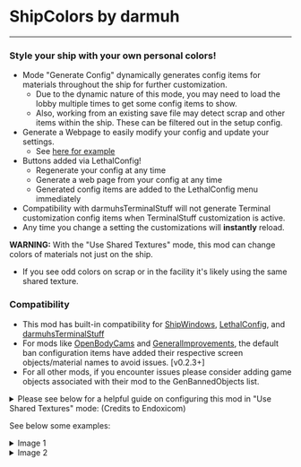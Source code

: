 # ShipColors by darmuh
***
### Style your ship with your own personal colors!

- Mode "Generate Config" dynamically generates config items for materials throughout the ship for further customization.
	- Due to the dynamic nature of this mode, you may need to load the lobby multiple times to get some config items to show.
	- Also, working from an existing save file may detect scrap and other items within the ship. These can be filtered out in the setup config.
- Generate a Webpage to easily modify your config and update your settings.
	- See [here for example](https://darmuh.github.io/OpenLib/OpenLib/Website/Examples/ShipColors_Generated.cfg_generator.htm)
- Buttons added via LethalConfig!
	- Regenerate your config at any time
	- Generate a web page from your config at any time
	- Generated config items are added to the LethalConfig menu immediately
- Compatibility with darmuhsTerminalStuff will not generate Terminal customization config items when TerminalStuff customization is active.
- Any time you change a setting the customizations will **instantly** reload. 

**WARNING:** With the "Use Shared Textures" mode, this mod can change colors of materials not just on the ship. 
 - If you see odd colors on scrap or in the facility it's likely using the same shared texture.

### Compatibility
- This mod has built-in compatibility for [ShipWindows](https://thunderstore.io/c/lethal-company/p/TestAccount666/ShipWindows/), [LethalConfig](https://thunderstore.io/c/lethal-company/p/AinaVT/LethalConfig/), and [darmuhsTerminalStuff](https://thunderstore.io/c/lethal-company/p/darmuh/darmuhsTerminalStuff/)
- For mods like [OpenBodyCams](https://thunderstore.io/c/lethal-company/p/Zaggy1024/OpenBodyCams/) and [GeneralImprovements](https://thunderstore.io/c/lethal-company/p/ShaosilGaming/GeneralImprovements/), the default ban configuration items have added their respective screen objects/material names to avoid issues. [v0.2.3+]
- For all other mods, if you encounter issues please consider adding game objects associated with their mod to the GenBannedObjects list.

<details>
<summary>Please see below for a helpful guide on configuring this mod in "Use Shared Textures" mode: (Credits to Endoxicom)</summary>

![ShipColorChanges by Endoxicom](https://github.com/darmuh/ShipColors/blob/master/shipcolorchanges.png?raw=true)

</details>

See below some examples:
<details>
<summary>Image 1</summary>

![Image 1](https://github.com/darmuh/ShipColors/blob/master/Images/image1.jpg?raw=true)

</details>

<details>
<summary>Image 2</summary>

![Image 2](https://github.com/darmuh/ShipColors/blob/master/Images/image2.jpg?raw=true)

</details>